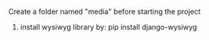 Create a folder named "media" before starting the project
 1. install wysiwyg library by:
  pip install django-wysiwyg
